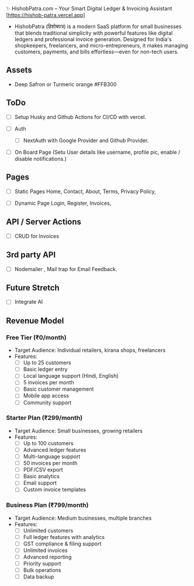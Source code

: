 ✨ HishobPatra.com – Your Smart Digital Ledger & Invoicing Assistant [https://hishob-patra.vercel.app]

- HishobPatra (हिशोबपत्र) is a modern SaaS platform for small businesses that blends traditional simplicity with powerful features like digital ledgers and professional invoice generation. Designed for India's shopkeepers, freelancers, and micro-entrepreneurs, it makes managing customers, payments, and bills effortless—even for non-tech users.

## Assets

- Deep Safron or Turmeric orange #FFB300

## ToDo

- [ ] Setup Husky and Github Actions for CI/CD with vercel.

- [ ] Auth

  - [ ] NextAuth with Google Provider and Github Provider.

- [ ] On Board Page (Setu User details like username, profile pic, enable / disable notifications.)

## Pages

- [ ] Static Pages Home, Contact, About, Terms, Privacy Policy,

- [ ] Dynamic Page Login, Register, Invoices,

## API / Server Actions

- [ ] CRUD for Invoices

## 3rd party API

- [ ] Nodemailer , Mail trap for Email Feedback.

## Future Stretch

- [ ] Integrate AI

## Revenue Model

### Free Tier (₹0/month)

- Target Audience: Individual retailers, kirana shops, freelancers
- Features:
  - [ ] Up to 25 customers
  - [ ] Basic ledger entry
  - [ ] Local language support (Hindi, English)
  - [ ] 5 invoices per month
  - [ ] Basic customer management
  - [ ] Mobile app access
  - [ ] Community support

### Starter Plan (₹299/month)

- Target Audience: Small businesses, growing retailers
- Features:
  - [ ] Up to 100 customers
  - [ ] Advanced ledger features
  - [ ] Multi-language support
  - [ ] 50 invoices per month
  - [ ] PDF/CSV export
  - [ ] Basic analytics
  - [ ] Email support
  - [ ] Custom invoice templates

### Business Plan (₹799/month)

- Target Audience: Medium businesses, multiple branches
- Features:
  - [ ] Unlimited customers
  - [ ] Full ledger features with analytics
  - [ ] GST compliance & filing support
  - [ ] Unlimited invoices
  - [ ] Advanced reporting
  - [ ] Priority support
  - [ ] Bulk operations
  - [ ] Data backup
